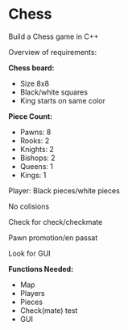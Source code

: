 # Chess
Build a Chess game in C++

Overview of requirements:

__Chess board:__ 
  - Size 8x8 
  - Black/white squares 
  - King starts on same color
    
__Piece Count:__
  - Pawns:   8 
  - Rooks:   2 
  - Knights: 2 
  - Bishops: 2 
  - Queens:  1 
  - Kings:   1

Player: Black pieces/white pieces

No colisions 

Check for check/checkmate 

Pawn promotion/en passat

Look for GUI

__Functions Needed:__
  - Map
  - Players
  - Pieces
  - Check(mate) test
  - GUI
  
